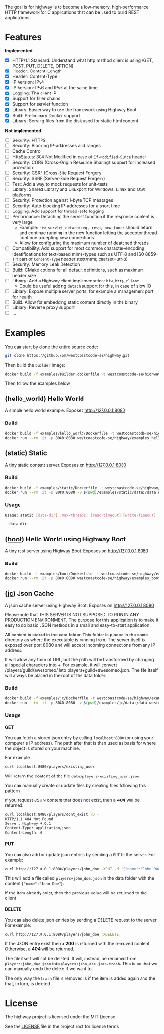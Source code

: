 The goal is for highway is to become a low-memory, high-performance HTTP framework for C applications
that can be used to build REST applications.

# Features

**Implemented**

- [x] HTTP/1.1 Standard: Understand what http method client is using (GET, POST, PUT, DELETE, OPTION)
- [x] Header: Content-Length
- [x] Header: Content-Type
- [x] IP Version: IPv4
- [x] IP Version: IPv6 and IPv6 at the same time
- [x] Logging: The client IP
- [x] Support for filter chains
- [x] Support for servlet function
- [x] Library: Easier way to use the framework using Highway Boot
- [x] Build: Preliminary Docker support
- [x] Library: Serving files from the disk used for static html content

**Not implemented**

- [ ] Security: HTTPS
- [ ] Security: Blocking IP-addresses and ranges
- [ ] Cache Control
- [ ] HttpStatus: 304 Not Modified in case of `If-Modified-Since` header
- [ ] Security: CORS (Cross-Origin Resource Sharing) support for increased protection
- [ ] Security: CSRF (Cross-Site Request Forgery)
- [ ] Security: SSRF (Server-Side Request Forgery)
- [ ] Test: Add a way to mock requests for unit-tests
- [ ] Library: Shared Library and DllExport for Windows, Linux and OSX platforms
- [ ] Security: Protection against 1-byte TCP messages
- [ ] Security: Auto-blocking IP-addresses for a short time
- [ ] Logging: Add support for thread-safe logging
- [ ] Performance: Detaching the servlet function if the response content is very large
  - Example: `hiw_servlet_detach(req, resp, new_func)` should return and continue running in the new function letting
    the acceptor thread continue accepting new connections
  - Allow for configuring the maximum number of deatched threads
- [ ] Compatibility: Add support for most common character-encoding identifications for text-based mime-types
      such as UTF-8 and ISO 8859-1 if part of `Content-Type` header (text/html; charset=utf-8)
- [ ] Security: Memory Leak Detection
- [ ] Build: CMake options for all default definitions, such as maximum header size
- [ ] Library: Add a Highway client implementation: `hiw_http_client`
  - Could be useful adding `detach` support for this, in case of slow IO
- [ ] Library: Expose multiple server ports, for example a management port for health
- [ ] Build: Allow for embedding static content directly in the binary
- [ ] Library: Reverse proxy support
- [ ] ...

# Examples

You can start by clone the entire source code:

```bash
git clone https://github.com/westcoastcode-se/highway.git
```

Then build the `builder` image:

```bash
docker build -f examples/Builder.dockerfile -t westcoastcode-se/highway/builder:latest .
```

Then follow the examples below

## (hello_world) Hello World

A simple hello world example. Exposes http://127.0.0.1:8080

### Build

```bash
docker build -f examples/hello_world/Dockerfile -t westcoastcode-se/highway/examples_hello_world:latest .
docker run --rm -it -p 8080:8080 westcoastcode-se/highway/examples_hello_world:latest
```

## (static) Static

A tiny static content server. Exposes on http://127.0.0.1:8080

### Build

```bash
docker build -f examples/static/Dockerfile -t westcoastcode-se/highway/examples_static:latest .
docker run --rm -it -p 8080:8080 -v $(pwd)/examples/static/data:/data westcoastcode-se/highway/examples_static:latest
```

### Usage

```bash
Usage: static [data-dir] [max-threads] [read-timeout] [write-timeout]

  data-dir
```

## ([boot](examples/boot/main.c)) Hello World using Highway Boot

A tiny rest server using Highway Boot. Exposes on http://127.0.0.1:8080

### Build

```bash
docker build -f examples/boot/Dockerfile -t westcoastcode-se/highway/examples_boot:latest .
docker run --rm -it -p 8080:8080 westcoastcode-se/highway/examples_boot:latest
```

## ([jc](examples/jc/main.c)) Json Cache

A json cache server using Highway Boot. Exposes on http://127.0.0.1:8080

Please note that THIS SERVER IS NOT SUPPOSED TO RUN IN ANY PRODUCTION ENVIRONMENT. The purpose for this application is to make it easy to do basic JSON methods in a small and easy-to-start application.

All content is stored in the data folder. This folder is placed in the same directory as where the executable is running from. The server itself is exposed over port 8080 and will accept incoming connections from any IP address.

It will allow any form of URL, but the path will be transformed by changing all special characters into +. For example, it will convert /players/guild/awesomeo/ into players+guild+awesomeo.json. The file itself will always be placed in the root of the data folder.

### Build

```bash
docker build -f examples/jc/Dockerfile -t westcoastcode-se/highway/examples_jc:latest .
docker run --rm -it -p 8080:8080 -v $(pwd)/examples/jc/data:/data westcoastcode-se/highway/examples_jc:latest
```

### Usage

#### GET

You can fetch a stored json entry by calling `localhost:8080` (or using your computer's IP address). The path after that
is then used as basis for where the object is stored on your machine.

For example

```bash
curl localhost:8080/players/existing_user
```

Will return the content of the file `data/players+existing_user.json`.

You can manually create or update files by creating files following this pattern.

If you request JSON content that does not exist, then a **404** will be returned:

```bash
curl localhost:8080/players/dont_exist -D -
HTTP/1.1 404 Not Found
Server: Highway 0.0.1
Content-Type: application/json
Content-Length: 0
```

#### PUT

You can also add or update json entries by sending a `PUT` to the server. For example:

```bash
curl http://127.0.0.1:8080/players/john_doe -XPUT -d '{"name":"John Doe"}'
```

This will add a file called `players+john_doe.json` in the data folder with the content `{"name":"John Doe"}`.

If the item already exist, then the previous value will be returned to the client

#### DELETE

You can also delete json entries by sending a DELETE request to the server. For example:

```bash
curl http://127.0.0.1:8080/players/john_doe -XDELETE
```

If the JSON entry exist then a **200** is returned with the removed content. Otherwise, a **404** will be returned.

The file itself will not be deleted. It will, instead, be renamed from `players+john_doe.json` into
`players+john_doe.json.trash`. This is so that we can manually undo the delete if we want to.

The only way the `trash` file is removed is if the item is added again and the that, in turn, is deleted

# License

The highway project is licensed under the MIT License

See the [LICENSE](LICENSE) file in the project root for license terms
